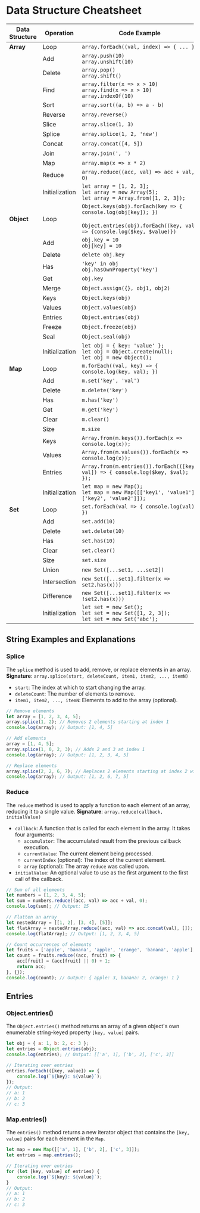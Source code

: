 # Data Structure Cheatsheet

| Data Structure | Operation       | Code Example                                                                 |
|----------------|-----------------|------------------------------------------------------------------------------|
| **Array**      | Loop            | `array.forEach((val, index) => { ... })`                                     |
|                | Add             | `array.push(10)`<br/> `array.unshift(10)`                                   |
|                | Delete          | `array.pop()`<br>`array.shift()`                                             |
|                | Find            | `array.filter(x => x > 10)`<br>`array.find(x => x > 10)`<br>`array.indexOf(10)` |
|                | Sort            | `array.sort((a, b) => a - b)`                                                |
|                | Reverse         | `array.reverse()`                                                           |
|                | Slice           | `array.slice(1, 3)`                                                         |
|                | Splice          | `array.splice(1, 2, 'new')`                                                 |
|                | Concat          | `array.concat([4, 5])`                                                      |
|                | Join            | `array.join(', ')`                                                          |
|                | Map             | `array.map(x => x * 2)`                                                     |
|                | Reduce          | `array.reduce((acc, val) => acc + val, 0)`                                  |
|                | Initialization  | `let array = [1, 2, 3];`<br>`let array = new Array(5);`<br>`let array = Array.from([1, 2, 3]);` |
| **Object**     | Loop            | `Object.keys(obj).forEach(key => { console.log(obj[key]); })` <br/> <br/> `Object.entries(obj).forEach((key, val) => {console.log($key, $value)})`                |
|                | Add             | `obj.key = 10`<br>`obj[key] = 10`                                           |
|                | Delete          | `delete obj.key`                                                            |
|                | Has             | `'key' in obj`<br>`obj.hasOwnProperty('key')`                               |
|                | Get             | `obj.key`                                                                   |
|                | Merge           | `Object.assign({}, obj1, obj2)`                                             |
|                | Keys            | `Object.keys(obj)`                                                          |
|                | Values          | `Object.values(obj)`                                                        |
|                | Entries         | `Object.entries(obj)`                                                       |
|                | Freeze          | `Object.freeze(obj)`                                                        |
|                | Seal            | `Object.seal(obj)`                                                          |
|                | Initialization  | `let obj = { key: 'value' };`<br>`let obj = Object.create(null);`<br>`let obj = new Object();` |
| **Map**        | Loop            | `m.forEach((val, key) => { console.log(key, val); })`                       |
|                | Add             | `m.set('key', 'val')`                                                       |
|                | Delete          | `m.delete('key')`                                                           |
|                | Has             | `m.has('key')`                                                              |
|                | Get             | `m.get('key')`                                                              |
|                | Clear           | `m.clear()`                                                                 |
|                | Size            | `m.size`                                                                    |
|                | Keys            | `Array.from(m.keys()).forEach(x => console.log(x));`                                                                  |
|                | Values          | `Array.from(m.values()).forEach(x => console.log(x));`                                                                |
|                | Entries         | `Array.from(m.entries()).forEach(([key, val]) => { console.log($key, $val); });`                                |
|                | Initialization  | `let map = new Map();`<br>`let map = new Map([['key1', 'value1'], ['key2', 'value2']]);` |
| **Set**        | Loop            | `set.forEach(val => { console.log(val); })`                                 |
|                | Add             | `set.add(10)`                                                               |
|                | Delete          | `set.delete(10)`                                                            |
|                | Has             | `set.has(10)`                                                               |
|                | Clear           | `set.clear()`                                                               |
|                | Size            | `set.size`                                                                  |
|                | Union           | `new Set([...set1, ...set2])`                                               |
|                | Intersection    | `new Set([...set1].filter(x => set2.has(x)))`                               |
|                | Difference      | `new Set([...set1].filter(x => !set2.has(x)))`                              |
|                | Initialization  | `let set = new Set();`<br>`let set = new Set([1, 2, 3]);`<br>`let set = new Set('abc');` |

## String Examples and Explanations

### Splice
The `splice` method is used to add, remove, or replace elements in an array.
**Signature**: `array.splice(start, deleteCount, item1, item2, ..., itemN)`

- `start`: The index at which to start changing the array.
- `deleteCount`: The number of elements to remove.
- `item1, item2, ..., itemN`: Elements to add to the array (optional).

```javascript
// Remove elements
let array = [1, 2, 3, 4, 5];
array.splice(1, 2); // Removes 2 elements starting at index 1
console.log(array); // Output: [1, 4, 5]

// Add elements
array = [1, 4, 5];
array.splice(1, 0, 2, 3); // Adds 2 and 3 at index 1
console.log(array); // Output: [1, 2, 3, 4, 5]

// Replace elements
array.splice(2, 2, 6, 7); // Replaces 2 elements starting at index 2 with 6 and 7
console.log(array); // Output: [1, 2, 6, 7, 5]
```

### Reduce
The `reduce` method is used to apply a function to each element of an array, reducing it to a single value.
**Signature**: `array.reduce(callback, initialValue)`

- `callback`: A function that is called for each element in the array. It takes four arguments:
    - `accumulator`: The accumulated result from the previous callback execution.
    - `currentValue`: The current element being processed.
    - `currentIndex` (optional): The index of the current element.
    - `array` (optional): The array `reduce` was called upon.
- `initialValue`: An optional value to use as the first argument to the first call of the callback.

```javascript
// Sum of all elements
let numbers = [1, 2, 3, 4, 5];
let sum = numbers.reduce((acc, val) => acc + val, 0);
console.log(sum); // Output: 15

// Flatten an array
let nestedArray = [[1, 2], [3, 4], [5]];
let flatArray = nestedArray.reduce((acc, val) => acc.concat(val), []);
console.log(flatArray); // Output: [1, 2, 3, 4, 5]

// Count occurrences of elements
let fruits = ['apple', 'banana', 'apple', 'orange', 'banana', 'apple'];
let count = fruits.reduce((acc, fruit) => {
    acc[fruit] = (acc[fruit] || 0) + 1;
    return acc;
}, {});
console.log(count); // Output: { apple: 3, banana: 2, orange: 1 }
```
## Entries
### Object.entries()
The `Object.entries()` method returns an array of a given object's own enumerable string-keyed property `[key, value]` pairs.

```javascript
let obj = { a: 1, b: 2, c: 3 };
let entries = Object.entries(obj);
console.log(entries); // Output: [['a', 1], ['b', 2], ['c', 3]]

// Iterating over entries
entries.forEach(([key, value]) => {
    console.log(`${key}: ${value}`);
});
// Output:
// a: 1
// b: 2
// c: 3
```

### Map.entries()
The `entries()` method returns a new iterator object that contains the `[key, value]` pairs for each element in the `Map`.

```javascript
let map = new Map([['a', 1], ['b', 2], ['c', 3]]);
let entries = map.entries();

// Iterating over entries
for (let [key, value] of entries) {
    console.log(`${key}: ${value}`);
}
// Output:
// a: 1
// b: 2
// c: 3
```